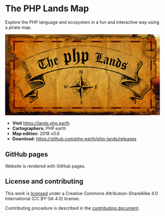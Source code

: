 # The PHP Lands Map

Explore the PHP language and ecosystem in a fun and interactive way using a
pirate map.

[![PHP Lands](https://raw.githubusercontent.com/php-earth/assets/master/php-lands/intro.jpg)](https://lands.php.earth)

* **Visit** https://lands.php.earth
* **Cartographers:** PHP.earth
* **Map edition:** 2018 v0.6
* **Download:** https://github.com/php-earth/php-lands/releases

## GitHub pages

Website is rendered with GitHub pages.

## License and contributing

This work is [licensed](LICENSE) under a Creative Commons Attribution-ShareAlike
4.0 International (CC BY-SA 4.0) license.

Contributing procedure is described in the [contributing document](CONTRIBUTING.md).
